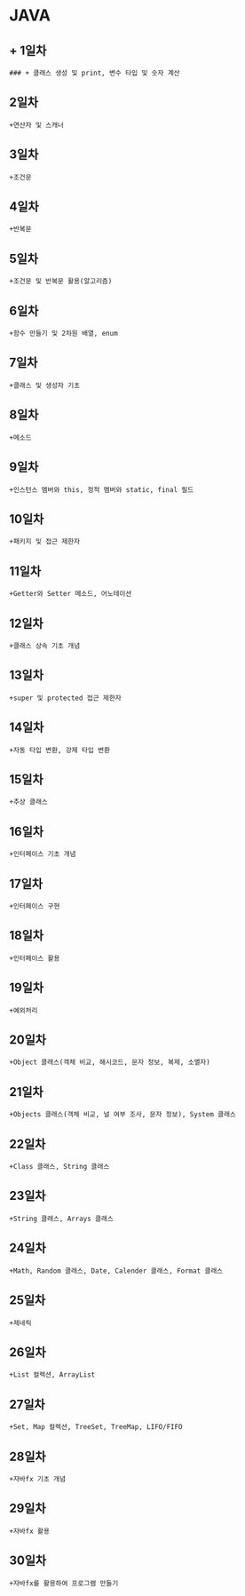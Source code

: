 # JAVA

## + 1일차 
    ### + 클래스 생성 및 print, 변수 타입 및 숫자 계산
## 2일차
    +연산자 및 스캐너
## 3일차
    +조건문
## 4일차
    +반복문
## 5일차
    +조건문 및 반복문 활용(알고리즘)
## 6일차
    +함수 만들기 및 2차원 배열, enum
## 7일차
    +클래스 및 생성자 기초
## 8일차
    +메소드
## 9일차
    +인스턴스 멤버와 this, 정적 멤버와 static, final 필드
## 10일차
    +패키지 및 접근 제한자
## 11일차
    +Getter와 Setter 메소드, 어노테이션
## 12일차
    +클래스 상속 기초 개념
## 13일차
    +super 및 protected 접근 제한자
## 14일차
    +자동 타입 변환, 강제 타입 변환
## 15일차
    +추상 클래스
## 16일차
    +인터페이스 기초 개념
## 17일차
    +인터페이스 구현
## 18일차
    +인터페이스 활용
## 19일차
    +예외처리
## 20일차
    +Object 클래스(객체 비교, 해시코드, 문자 정보, 복제, 소멸자)
## 21일차
    +Objects 클래스(객체 비교, 널 여부 조사, 문자 정보), System 클래스
## 22일차
    +Class 클래스, String 클래스
## 23일차
    +String 클래스, Arrays 클래스
## 24일차
    +Math, Random 클래스, Date, Calender 클래스, Format 클래스
## 25일차
    +제네릭
## 26일차
    +List 컬렉션, ArrayList
## 27일차
    +Set, Map 컬렉션, TreeSet, TreeMap, LIFO/FIFO
## 28일차
    +자바fx 기초 개념
## 29일차
    +자바fx 활용
## 30일차
    +자바fx를 활용하여 프로그램 만들기

